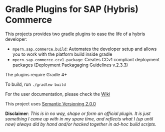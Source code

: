 # Gradle Plugins for SAP (Hybris) Commerce

This projects provides two gradle plugins to ease the life of a hybris developer:

- `mpern.sap.commerce.build`: Automates the developer setup and allows you to work with the platform build inside gradle
- `mpern.sap.commerce.ccv1.package`: Creates CCv1 compliant deployment packages (Deployment Packagaging Guidelines v.2.3.3)

The plugins require Gradle 4+

To build, run `./gradlew build`

For the user documentation, please check the [Wiki](https://github.com/sap-commerce-tools/commerce-gradle-plugin/wiki)

This project uses [Semantic Versioning 2.0.0](https://semver.org/spec/v2.0.0.html)

**Disclaimer**: *This is in no way, shape or form an official plugin. It is just something I came up with in my spare time,
and reflects what I (up until now) always did by hand and/or hacked together in ad-hoc build scripts.*

